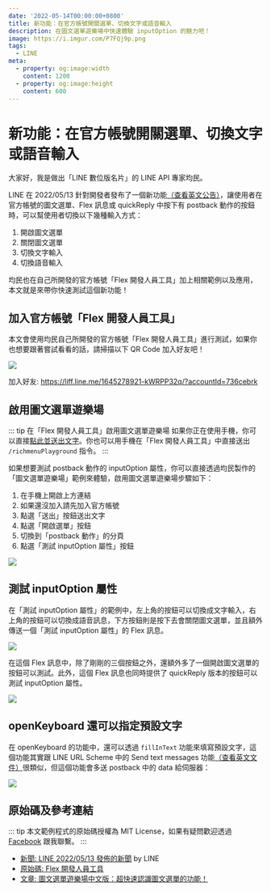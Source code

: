 ```yaml
---
date: '2022-05-14T00:00:00+0800'
title: 新功能：在官方帳號開關選單、切換文字或語音輸入
description: 在圖文選單遊樂場中快速體驗 inputOption 的魅力吧！
image: https://i.imgur.com/P7FQj9p.png
tags:
  - LINE
meta:
  - property: og:image:width
    content: 1200
  - property: og:image:height
    content: 600
---
```


# 新功能：在官方帳號開關選單、切換文字或語音輸入

大家好，我是做出「LINE 數位版名片」的 LINE API 專家均民。

LINE 在 2022/05/13 針對開發者發布了一個新功能[（查看英文公告）](https://developers.line.biz/en/news/2022/05/13/richmenu-keyboard/)，讓使用者在官方帳號的圖文選單、Flex 訊息或 quickReply 中按下有 postback 動作的按鈕時，可以幫使用者切換以下幾種輸入方式：

1. 開啟圖文選單
2. 關閉圖文選單
3. 切換文字輸入
4. 切換語音輸入

均民也在自己所開發的官方帳號「Flex 開發人員工具」加上相關範例以及應用，本文就是來帶你快速測試這個新功能！

## 加入官方帳號「Flex 開發人員工具」

本文會使用均民自己所開發的官方帳號「Flex 開發人員工具」進行測試，如果你也想要跟著嘗試看看的話，請掃描以下 QR Code 加入好友吧！

[![](https://i.imgur.com/cP5purz.png)](https://liff.line.me/1645278921-kWRPP32q/?accountId=736cebrk)

加入好友: <https://liff.line.me/1645278921-kWRPP32q/?accountId=736cebrk>

## 啟用圖文選單遊樂場

::: tip 在「Flex 開發人員工具」啟用圖文選單遊樂場
如果你正在使用手機，你可以直接[點此並送出文字](https://line.me/R/oaMessage/@736cebrk/?%2FrichmenuPlayground)。你也可以用手機在「Flex 開發人員工具」中直接送出 `/richmenuPlayground` 指令。
:::

如果想要測試 postback 動作的 inputOption 屬性，你可以直接透過均民製作的「圖文選單遊樂場」範例來體驗，啟用圖文選單遊樂場步驟如下：

1. 在手機上開啟上方連結
2. 如果還沒加入請先加入官方帳號
3. 點選「送出」按鈕送出文字
4. 點選「開啟選單」按鈕
5. 切換到「postback 動作」的分頁
6. 點選「測試 inputOption 屬性」按鈕

![](https://i.imgur.com/Bu9Ofdh.jpg)

## 測試 inputOption 屬性

在「測試 inputOption 屬性」的範例中，左上角的按鈕可以切換成文字輸入，右上角的按鈕可以切換成語音訊息，下方按鈕則是按下去會關閉圖文選單，並且額外傳送一個「測試 inputOption 屬性」的 Flex 訊息。

![](https://i.imgur.com/VG5R2jn.png)

在這個 Flex 訊息中，除了剛剛的三個按鈕之外，還額外多了一個開啟圖文選單的按鈕可以測試。此外，這個 Flex 訊息也同時提供了 quickReply 版本的按鈕可以測試 inputOption 屬性。

![](https://i.imgur.com/BkWuXoZ.jpg)

## openKeyboard 還可以指定預設文字

在 openKeyboard 的功能中，還可以透過 `fillInText` 功能來填寫預設文字，這個功能其實跟 LINE URL Scheme 中的 Send text messages 功能[（查看英文文件）](https://developers.line.biz/en/docs/line-login/using-line-url-scheme/#sending-text-messages)很類似，但這個功能會多送 postback 中的 data 給伺服器：

![](https://i.imgur.com/pnDunVe.png)

## 原始碼及參考連結

::: tip
本文範例程式的原始碼授權為 MIT License，如果有疑問歡迎透過 [Facebook](https://www.facebook.com/taichunmin) 跟我聯繫。
:::

* [新聞: LINE 2022/05/13 發佈的新聞](https://developers.line.biz/en/news/2022/05/13/richmenu-keyboard/) by LINE
* [原始碼: Flex 開發人員工具](https://github.com/taichunmin/gcf-line-devbot)
* [文章: 圖文選單遊樂場中文版：超快速認識圖文選單的功能！](https://taichunmin.idv.tw/blog/2022-02-10-richmenu-playground.html)
